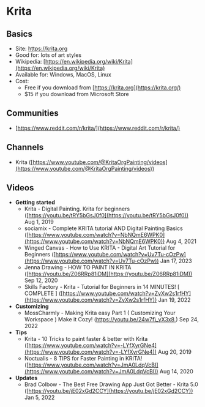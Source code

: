 # Krita

## Basics

* Site: [https://krita.org  ](https://krita.org/)
* Good for: lots of art styles
* Wikipedia: [https://en.wikipedia.org/wiki/Krita](https://en.wikipedia.org/wiki/Krita)
* Available for: Windows, MacOS, Linux
* Cost:&#x20;
  * Free if you download from [https://krita.org](https://krita.org/) &#x20;
  * $15 if you download from Microsoft Store

## Communities

* [https://www.reddit.com/r/krita/](https://www.reddit.com/r/krita/)

## Channels

* Krita ([https://www.youtube.com/@KritaOrgPainting/videos](https://www.youtube.com/@KritaOrgPainting/videos))

## Videos

* **Getting started**
  * Krita - Digital Painting. Krita for beginners ([https://youtu.be/tRY5bGsJ0f0](https://youtu.be/tRY5bGsJ0f0)) Aug 1, 2019
  * sociamix  - Complete KRITA tutorial AND Digital Painting Basics ([https://www.youtube.com/watch?v=NbNQmE6WPK0](https://www.youtube.com/watch?v=NbNQmE6WPK0)) Aug 4, 2021
  * Winged Canvas - How to Use KRITA - Digital Art Tutorial for Beginners ([https://www.youtube.com/watch?v=Uv7Tu-cOzPw](https://www.youtube.com/watch?v=Uv7Tu-cOzPw)) Jan 17, 2023
  * Jenna Drawing - HOW TO PAINT IN KRITA ([https://youtu.be/Z06RRp81iDM](https://youtu.be/Z06RRp81iDM)) Sep 12, 2020
  * Skills Factory - Krita - Tutorial for Beginners in 14 MINUTES! \[ COMPLETE ] ([https://www.youtube.com/watch?v=ZvXw2s1rfHY](https://www.youtube.com/watch?v=ZvXw2s1rfHY)) Jan 19, 2022
* **Customizing**
  * MossCharmly - Making Krita easy Part 1 ( Customizing Your Workspace ) Make it Cozy! ([https://youtu.be/24w7f\_yX3x8    ](https://youtu.be/24w7f\_yX3x8)) Sep 24, 2022
* **Tips**
  * Krita - 10 Tricks to paint faster & better with Krita ([https://www.youtube.com/watch?v=-LYfXyrGNe4](https://www.youtube.com/watch?v=-LYfXyrGNe4)) Aug 20, 2019
  * Noctualis - 8 TIPS for Faster Painting in KRITA! ([https://www.youtube.com/watch?v=JmA0LdqVcBI](https://www.youtube.com/watch?v=JmA0LdqVcBI)) Aug 14, 2020
* **Updates**
  * Brad Colbow - The Best Free Drawing App Just Got Better - Krita 5.0  ([https://youtu.be/jE02xGd2CCY](https://youtu.be/jE02xGd2CCY)) Jan 5, 2022
